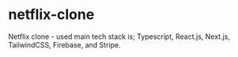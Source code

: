 # netflix-clone
Netflix clone - used main tech stack is; Typescript, React.js, Next.js, TailwindCSS, Firebase, and Stripe.
